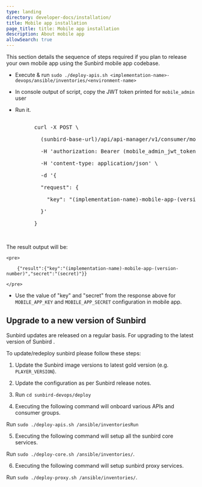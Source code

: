 ```yaml
---
type: landing
directory: developer-docs/installation/
title: Mobile app installation
page_title: title: Mobile app installation
description: About mobile app
allowSearch: true
---
```

This section details the sequence of steps required if you plan to release your own mobile app using the Sunbird mobile app codebase.

* Execute & run `sudo ./deploy-apis.sh <implementation-name>-devops/ansible/inventories/<environment-name>`

* In console output of script, copy the JWT token printed for `mobile_admin` user

* Run it.

	<pre>

		curl -X POST \

		  (sunbird-base-url)/api/api-manager/v1/consumer/mobile_app/credential/register \

		  -H 'authorization: Bearer (mobile_admin_jwt_token)' \

		  -H 'content-type: application/json' \

		  -d '{

		  "request": {

			"key": "(implementation-name)-mobile-app-(version-number)"

		  }'

		}

	</pre>

The result output will be:

	<pre>

		{"result":{"key":"(implementation-name)-mobile-app-(version-number)","secret":"(secret)"}}

	</pre>

*  Use the value of "key" and "secret" from the response above for `MOBILE_APP_KEY` and `MOBILE_APP_SECRET` configuration in mobile app.

## Upgrade to a new version of Sunbird

Sunbird updates are released on a regular basis. For upgrading to the latest version of Sunbird .

To update/redeploy sunbird please follow these steps:

1. Update the Sunbird image versions to latest gold version (e.g. `PLAYER_VERSION`).

2. Update the configuration as per Sunbird release notes.

3. Run `cd sunbird-devops/deploy`

4. Executing the following command will onboard various APIs and consumer groups.

Run `sudo ./deploy-apis.sh /ansible/inventoriesRun `

5. Executing the following command will setup all the sunbird core services.

Run `sudo ./deploy-core.sh /ansible/inventories/`.

6. Executing the following command will setup sunbird proxy services.

Run `sudo ./deploy-proxy.sh /ansible/inventories/`. 

